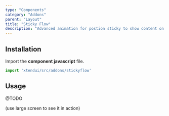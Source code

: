 ```yaml
---
type: "Components"
category: "Addons"
parent: "Layout"
title: "Sticky Flow"
description: "Advanced animation for postion sticky to show content on scroll for better usability."
---
```


## Installation

Import the **component javascript** file.

```jsx
import 'xtendui/src/addons/stickyflow'
```

## Usage

@TODO

(use large screen to see it in action)

<demo>
  <div class="gatsby_demo_item toggle" data-iframe="iframe/components/addons/animation/stickyflow">
  </div>
</demo>
